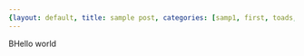 ```yaml
---
{layout: default, title: sample post, categories: [samp1, first, toads, projects], junkKey: junkValue} 
---
```


BHello world
